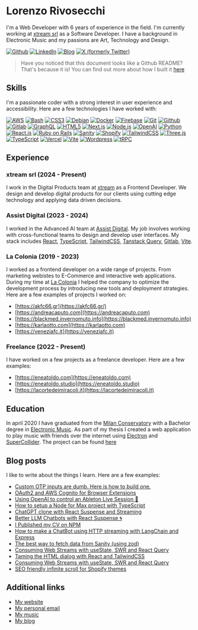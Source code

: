 # Lorenzo Rivosecchi

I'm a Web Developer with 6 years of experience in the field. I'm currently working at [xtream srl](https://xtreamers.io) as a Software Developer.
I have a background in Electronic Music and my passions are Art, Technology and Design.

[![Github](https://img.shields.io/badge/Github-black?logo=github)](https://github.com/fibonacid)
[![LinkedIn](https://img.shields.io/badge/LinkedIn-0077B5?logo=linkedin)](https://www.linkedin.com/in/lorenzo-rivosecchi/)
[![Blog](https://img.shields.io/badge/Blog-black?logo=devdotto)](https://dev.to/fibonacid)
[![X (formerly Twitter)](https://img.shields.io/twitter/follow/fibonacid)](https://twitter.com/fibonacid)

> Have you noticed that this document looks like a Github README? That's because it is! You can find out more about how I built it [here](https://dev.to/fibonacid/i-published-my-cv-on-npm-1d61)

## Skills

I'm a passionate coder with a strong interest in user experience and accessibility. Here are a few technologies I have worked with:

[![AWS](https://img.shields.io/badge/AWS-232F3E?logo=amazonaws&logoColor=white)](https://amazonaws.com)
[![Bash](https://img.shields.io/badge/Bash-4EAA25?logo=gnubash&logoColor=white)](https://www.gnu.org/software/bash/)
[![CSS3](https://img.shields.io/badge/CSS-1572B6?logo=css&logoColor=white)](https://developer.mozilla.org/en-US/docs/Web/CSS)
[![Debian](https://img.shields.io/badge/Debian-A81D33?logo=debian&logoColor=white)](https://debian.org)
[![Docker](https://img.shields.io/badge/Docker-2496ED?logo=docker&logoColor=white)](https://www.docker.com/)
[![Firebase](https://img.shields.io/badge/Firebase-FFCA28?logo=firebase&logoColor=white)](https://firebase.google.com)
[![Git](https://img.shields.io/badge/Git-F05032?logo=git&logoColor=white)](https://git-scm.com/)
[![Github](https://img.shields.io/badge/Github-181717?logo=github&logoColor=white)](https://github.com/)
[![Gitlab](https://img.shields.io/badge/Gitlab-FCA121?logo=gitlab&logoColor=white)](https://about.gitlab.com/)
[![GraphQL](https://img.shields.io/badge/GraphQL-E10098?logo=graphql&logoColor=white)](https://graphql.org/)
[![HTML5](https://img.shields.io/badge/HTML5-E34F26?logo=html5&logoColor=white)](https://developer.mozilla.org/en-US/docs/Glossary/HTML)
[![Next.js](https://img.shields.io/badge/Next.js-000000?logo=nextdotjs&logoColor=white)](https://nextjs.org/)
[![Node.js](https://img.shields.io/badge/Node.js-339933?logo=nodejs&logoColor=white)](https://nodejs.org/en)
[![OpenAI](https://img.shields.io/badge/OpenAI-412991?logo=openai&logoColor=white)](https://www.openai.com/)
[![Python](https://img.shields.io/badge/Python-3776AB?logo=python&logoColor=white)](https://www.python.org/)
[![React.js](https://img.shields.io/badge/React.js-61DAFB?logo=react&logoColor=black)](https://react.dev/)
[![Ruby on Rails](https://img.shields.io/badge/Ruby_on_Rails-CC0000?logo=ruby-on-rails&logoColor=white)](https://rubyonrails.org/)
[![Sanity](https://img.shields.io/badge/Sanity-000000?logo=sanity&logoColor=white)](https://www.sanity.io/)
[![Shopify](https://img.shields.io/badge/Shopify-7AB55C?logo=shopify&logoColor=white)](https://www.shopify.com/)
[![TailwindCSS](https://img.shields.io/badge/TailwindCSS-38B2AC?logo=tailwindcss&logoColor=white)](https://tailwindcss.com/)
[![Three.js](https://img.shields.io/badge/Three.js-000000?logo=three.js&logoColor=white)](https://threejs.org/)
[![TypeScript](https://img.shields.io/badge/TypeScript-007ACC?logo=typescript&logoColor=white)](https://www.typescriptlang.org/)
[![Vercel](https://img.shields.io/badge/Vercel-000000?logo=vercel&logoColor=white)](https://vercel.com)
[![Vite](https://img.shields.io/badge/Vite-646CFF?logo=vite&logoColor=white)](https://vitejs.dev/)
[![Wordpress](https://img.shields.io/badge/Wordpress-21759B?logo=wordpress&logoColor=white)](https://wordpress.com/it/)
[![tRPC](https://img.shields.io/badge/tRPC-2596BE?logo=trpc&logoColor=white)](https://trpc.io/)

## Experience

### xtream srl (2024 - Present)

I work in the Digital Products team at [xtream](https://xtreamers.io) as a Frontend Developer.
We design and develop digital products for our clients using cutting edge technology and applying data driven decisions.

### Assist Digital (2023 - 2024)

I worked in the Advanced AI team at [Assist Digital](https://assistdigital.com). My job involves working with cross-functional teams to design and develop user interfaces.
My stack includes [React](https://react.dev/), [TypeScript](https://www.typescriptlang.org/), [TailwindCSS](https://tailwindcss.com/), [Tanstack Query](https://tanstack.com/query/latest), [Gitlab](https://about.gitlab.com/), [Vite](https://vitejs.dev/).

### La Colonia (2019 - 2023)

I worked as a frontend developer on a wide range of projects. From marketing webistes to E-Commerce and interactive web applications. During my time at [La Colonia](https://lacolonia.studio) I helped the company to optimize the development process by introducing new tools and deployment strategies. Here are a few examples of projects I worked on:

- [https://akfc66.gr](https://akfc66.gr/)
- [https://andreacaputo.com](https://andreacaputo.com)
- [https://blackmed.invernomuto.info](https://blackmed.invernomuto.info)
- [https://karlaotto.com](https://karlaotto.com)
- [https://veneziafc.it](https://veneziafc.it)

### Freelance (2022 - Present)

I have worked on a few projects as a freelance developer.
Here are a few examples:

- [https://eneatoldo.com](https://eneatoldo.com)
- [https://eneatoldo.studio](https://eneatoldo.studio)
- [https://lacortedeimiracoli.it](https://lacortedeimiracoli.it)

## Education

In april 2020 I have graduated from the [Milan Conservatory](https://www.consmi.it/it/home) with a Bachelor degree in [Electronic Music](https://siami.conservatoriodimusica.it/studenti/cplan/3361). As part of my thesis I created a web application to play music with friends over the internet using [Electron](https://www.electronjs.org/) and [SuperCollider](https://supercollider.github.io/). The project can be found [here](https://github.com/fibonacid/superorch)

## Blog posts

I like to write about the things I learn. Here are a few examples:

- [Custom OTP inputs are dumb. Here is how to build one.](https://dev.to/fibonacid/custom-otp-inputs-are-dumb-here-is-how-to-build-one-2d0m)
- [OAuth2 and AWS Cognito for Browser Extensions](https://dev.to/fibonacid/oauth2-and-aws-cognito-for-browser-extensions-4114)
- [Using OpenAI to control an Ableton Live Session 🎼](https://dev.to/fibonacid/using-openai-to-control-an-ableton-live-session-1c4p)
- [How to setup a Node for Max project with TypeScript](https://dev.to/fibonacid/how-to-setup-a-node-for-max-project-with-typescript-l5p)
- [ChatGPT clone with React Suspense and Streaming](https://dev.to/fibonacid/chatgpt-clone-with-react-suspense-and-streaming-11me)
- [Better LLM Chatbots with React Suspense 🌀](https://dev.to/fibonacid/building-a-better-llm-chatbot-with-suspense-5de3)
- [I Published my CV on NPM](https://dev.to/fibonacid/i-published-my-cv-on-npm-1d61)
- [How to make a ChatBot using HTTP streaming with LangChain and Express](https://dev.to/fibonacid/quick-guide-for-langchain-streaming-via-expressjs-iod)
- [The best way to fetch data from Sanity (using zod)](https://dev.to/fibonacid/the-best-way-to-fetch-data-from-sanity-using-zod-57jj)
- [Consuming Web Streams with useState, SWR and React Query](https://dev.to/fibonacid/consuming-web-streams-with-usestate-swr-and-react-query-3mjf)
- [Taming the HTML dialog with React and TailwindCSS](https://dev.to/fibonacid/taming-the-html-dialog-with-react-and-tailwindcss-5hec)
- [Consuming Web Streams with useState, SWR and React Query](https://dev.to/fibonacid/consuming-web-streams-with-usestate-swr-and-react-query-3mjf)
- [SEO friendly infinite scroll for Shopify themes](https://dev.to/fibonacid/seo-friendly-infinite-scroll-for-shopify-themes-4f81)

## Additional links

- [My website](https://fibonacid.net)
- [My personal email](mailto:lorenzorivosecchi3@gmail.com)
- [My music](https://soundcloud.com/fibonacid)
- [My blog](https://dev.to/fibonacid)
